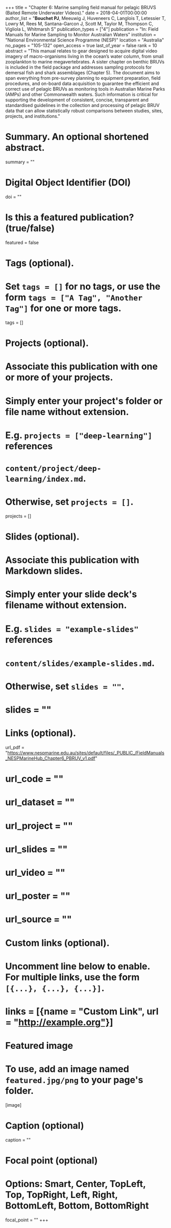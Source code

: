 +++
title = "Chapter 6: Marine sampling field manual for pelagic BRUVS (Baited Remote Underwater Videos)."
date = 2018-04-01T00:00:00
author_list = "<strong>Bouchet PJ</strong>, Meeuwig J, Huveneers C, Langlois T, Letessier T, Lowry M, Rees M, Santana-Garcon J, Scott M, Taylor M, Thompson C, Vigliola L, Whitmarsh S"
publication_types = ["4"]
publication = "In: Field Manuals for Marine Sampling to Monitor Australian Waters"
institution = "National Environmental Science Programme (NESP)"
location = "Australia"
no_pages = "105-132"
open_access = true
last_of_year = false
rank = 10
abstract = "This manual relates to gear designed to acquire digital video imagery of macro-organisms living in the ocean’s water column, from small zooplankton to marine megavertebrates. A sister chapter on benthic BRUVs is included in the field package and addresses sampling protocols for demersal fish and shark assemblages (Chapter 5). The document aims to span everything from pre-survey planning to equipment preparation, field procedures, and on-board data acquisition to guarantee the efficient and correct use of pelagic BRUVs as monitoring tools in Australian Marine Parks (AMPs) and other Commonwealth waters. Such information is critical for supporting the development of consistent, concise, transparent and standardised guidelines in the collection and processing of pelagic BRUV data that can allow statistically robust comparisons between studies, sites, projects, and institutions."

# Summary. An optional shortened abstract.
summary = ""

# Digital Object Identifier (DOI)
doi = ""

# Is this a featured publication? (true/false)
featured = false

# Tags (optional).
#   Set `tags = []` for no tags, or use the form `tags = ["A Tag", "Another Tag"]` for one or more tags.
tags = []

# Projects (optional).
#   Associate this publication with one or more of your projects.
#   Simply enter your project's folder or file name without extension.
#   E.g. `projects = ["deep-learning"]` references
#   `content/project/deep-learning/index.md`.
#   Otherwise, set `projects = []`.
projects = []

# Slides (optional).
#   Associate this publication with Markdown slides.
#   Simply enter your slide deck's filename without extension.
#   E.g. `slides = "example-slides"` references
#   `content/slides/example-slides.md`.
#   Otherwise, set `slides = ""`.
# slides = ""

# Links (optional).
url_pdf = "https://www.nespmarine.edu.au/sites/default/files/_PUBLIC_/FieldManuals_NESPMarineHub_Chapter6_PBRUV_v1.pdf"
# url_code = ""
# url_dataset = ""
# url_project = ""
# url_slides = ""
# url_video = ""
# url_poster = ""
# url_source = ""

# Custom links (optional).
#   Uncomment line below to enable. For multiple links, use the form `[{...}, {...}, {...}]`.
# links = [{name = "Custom Link", url = "http://example.org"}]

# Featured image
# To use, add an image named `featured.jpg/png` to your page's folder.
[image]
  # Caption (optional)
  caption = ""

  # Focal point (optional)
  # Options: Smart, Center, TopLeft, Top, TopRight, Left, Right, BottomLeft, Bottom, BottomRight
  focal_point = ""
+++
